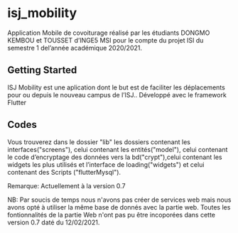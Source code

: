 # isj_mobility

Application Mobile de covoiturage réalisé par les étudiants DONGMO KEMBOU et TOUSSET d’INGE5 MSI pour le compte du projet ISI du semestre 1 del’année académique 2020/2021.
     
## Getting Started
     
ISJ Mobility est une aplication dont le but est de faciliter les déplacements pour ou depuis le nouveau campus de l’ISJ..
Développé avec le framework Flutter

## Codes

Vous trouverez dans le dossier "lib" les dossiers contenant les interfaces("screens"), celui contenant les entités("model"), celui contenant le code d’encryptage des données vers la bd("crypt"),celui contenant les widgets les plus utilisés et l’interface de loading("widgets") et celui contenant des Scripts ("flutterMysql").

Remarque: Actuellement à la version 0.7

NB: Par soucis de temps nous n'avons pas créer de services web mais nous avons opté à utiliser la même base de donnés avec la partie web. Toutes les fontionnalités de la partie Web n'ont pas pu être incoporées dans cette version 0.7 daté du 12/02/2021.
